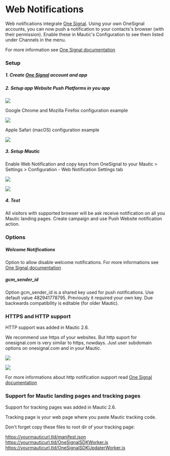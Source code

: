# Web Notifications

Web notifications integrate [One Signal](https://onesignal.com/). Using your own OneSignal accounts, you can now push a notification to your contacts's browser (with their permission). Enable these in Mautic's Configuration to see them listed under Channels in the menu.

For more information see [One Signal documentation](https//documentation.onesignal.com/docs/web-push-setup)

### Setup

##### 1. Create [One Signal](https://onesignal.com/) account and app

##### 2. Setup app Website Push Platforms in you app

![](/notifications/media/notification-setup1.PNG)

Google Chrome and Mozilla Firefox configuration example

![](/notifications/media/notification-setup2.PNG)

Apple Safari (macOS) configuration example

![](/notifications/media/notification-setup3.PNG)

##### 3. Setup Mautic

Enable Web Notification and copy keys from OneSignal to your Mautic > Settings > Configuration - Web Notification Settings tab

![](/notifications/media/notification-setup4.PNG)

![](/notifications/media/notification-setup5.PNG)

##### 4. Test

All visitors with supported browser will be ask receive notification on all you Mautic landing pages. Create campaign and use Push Website notification action.

### Options

##### Welcome Notifications

Option to allow disable welcome notifications.
For more informations see [One Signal documentation](https://documentation.onesignal.com/docs/welcome-notifications)

##### gcm_sender_id

Option gcm_sender_id is a shared key used for push notifications.
Use default value 482941778795. Previously it required your own key. Due backwards compatibility is editable (for older Mautic).

### HTTPS and HTTP support

HTTP support was added  in Mautic 2.6. 

We recommend use https of your websites. But http suport for onesignal.com  is very similar to https, nowdays.  Just user subdomain options on onesignal.com and in your Mautic.

![](/notifications/media/notifications-setup7.PNG)

![](/notifications/media/notifications-setup6.PNG)

For more informations about http notification support read  [One Signal documentation](https://documentation.onesignal.com/docs/web-push-sdk-setup-http)

### Support for Mautic landing pages and tracking pages

Support for tracking pages was added  in Mautic 2.6. 

Tracking page is your web page where you paste Mautic tracking code.

Don't forget copy these files to root dir of your tracking page:

https://yourmauticurl.tld/manifest.json
https://yourmauticurl.tld/OneSignalSDKWorker.js
https://yourmauticurl.tld/OneSignalSDKUpdaterWorker.js
